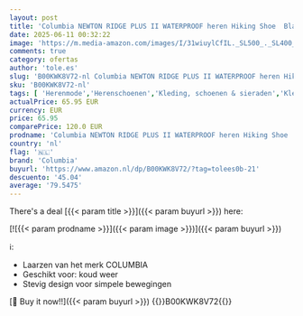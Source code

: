 ```yaml
---
layout: post
title: 'Columbia NEWTON RIDGE PLUS II WATERPROOF heren Hiking Shoe  Black  Black  43.5 EU'
date: 2025-06-11 00:32:22
image: 'https://m.media-amazon.com/images/I/31wiuylCfIL._SL500_._SL400_.jpg'
comments: true
category: ofertas
author: 'tole.es'
slug: 'B00KWK8V72-nl Columbia NEWTON RIDGE PLUS II WATERPROOF heren Hiking Shoe...'
sku: 'B00KWK8V72-nl'
tags: [ 'Herenmode','Herenschoenen','Kleding, schoenen & sieraden','Kleding, schoenen en sieraden','Trainings- & outdoorschoenen heren','Trekking- & hikingschoeisel heren','Trekking- & hikingschoenen heren','columbia','🇳🇱', ]
actualPrice: 65.95 EUR
currency: EUR
price: 65.95
comparePrice: 120.0 EUR
prodname: 'Columbia NEWTON RIDGE PLUS II WATERPROOF heren Hiking Shoe  Black  Black  43.5 EU'
country: 'nl'
flag: '🇳🇱'
brand: 'Columbia'
buyurl: 'https://www.amazon.nl/dp/B00KWK8V72/?tag=tolees0b-21'
descuento: '45.04'
average: '79.5475'
---
```


There's a deal [{{< param title >}}]({{< param buyurl >}})  here:

[![{{< param prodname >}}]({{< param image >}})]({{< param buyurl >}})

ℹ️:

- Laarzen van het merk COLUMBIA
- Geschikt voor: koud weer
- Stevig design voor simpele bewegingen

[🛒 Buy it now!!]({{< param buyurl >}})
{{<world>}}B00KWK8V72{{</world>}}
